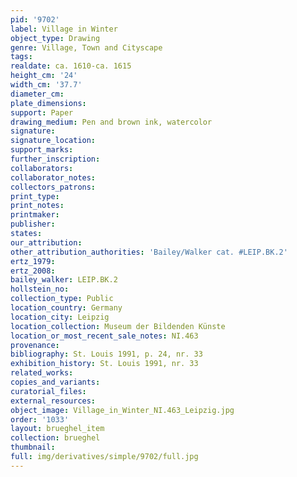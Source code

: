 ```yaml
---
pid: '9702'
label: Village in Winter
object_type: Drawing
genre: Village, Town and Cityscape
tags: 
realdate: ca. 1610-ca. 1615
height_cm: '24'
width_cm: '37.7'
diameter_cm: 
plate_dimensions: 
support: Paper
drawing_medium: Pen and brown ink, watercolor
signature: 
signature_location: 
support_marks: 
further_inscription: 
collaborators: 
collaborator_notes: 
collectors_patrons: 
print_type: 
print_notes: 
printmaker: 
publisher: 
states: 
our_attribution: 
other_attribution_authorities: 'Bailey/Walker cat. #LEIP.BK.2'
ertz_1979: 
ertz_2008: 
bailey_walker: LEIP.BK.2
hollstein_no: 
collection_type: Public
location_country: Germany
location_city: Leipzig
location_collection: Museum der Bildenden Künste
location_or_most_recent_sale_notes: NI.463
provenance: 
bibliography: St. Louis 1991, p. 24, nr. 33
exhibition_history: St. Louis 1991, nr. 33
related_works: 
copies_and_variants: 
curatorial_files: 
external_resources: 
object_image: Village_in_Winter_NI.463_Leipzig.jpg
order: '1033'
layout: brueghel_item
collection: brueghel
thumbnail: 
full: img/derivatives/simple/9702/full.jpg
---
```

